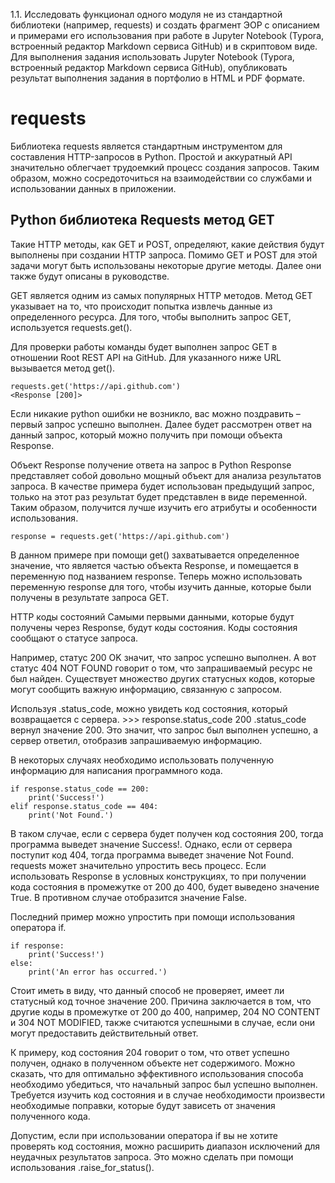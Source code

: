   1.1. Исследовать функционал одного модуля не из стандартной библиотеки (например, requests) и создать фрагмент ЭОР 
с описанием и примерами его использования при работе в Jupyter Notebook (Typora, встроенный редактор Markdown сервиса GitHub) 
и в скриптовом виде. Для выполнения задания использовать Jupyter Notebook (Typora, встроенный редактор Markdown сервиса GitHub), 
опубликовать результат выполнения задания в портфолио в HTML и PDF формате. 

# requests

Библиотека requests является стандартным инструментом для составления HTTP-запросов в Python. Простой и аккуратный API 
значительно облегчает трудоемкий процесс создания запросов. Таким образом, можно сосредоточиться на взаимодействии со службами и использовании данных в приложении.

## Python библиотека Requests метод GET
Такие HTTP методы, как GET и POST, определяют, какие действия будут выполнены при создании HTTP запроса. Помимо GET и POST для этой задачи могут быть использованы некоторые другие методы. Далее они также будут описаны в руководстве.

GET является одним из самых популярных HTTP методов. Метод GET указывает на то, что происходит попытка извлечь данные из определенного ресурса. Для того, чтобы выполнить запрос GET, используется requests.get().

Для проверки работы команды будет выполнен запрос GET в отношении Root REST API на GitHub. Для указанного ниже URL вызывается метод get().

    requests.get('https://api.github.com')
    <Response [200]>
    
Если никакие python ошибки не возникло, вас можно поздравить – первый запрос успешно выполнен. Далее будет рассмотрен ответ на данный запрос, который можно получить при помощи объекта Response.


Объект Response получение ответа на запрос в Python
Response представляет собой довольно мощный объект для анализа результатов запроса. В качестве примера будет использован предыдущий запрос, только на этот раз результат будет представлен в виде переменной. Таким образом, получится лучше изучить его атрибуты и особенности использования.

    response = requests.get('https://api.github.com')

В данном примере при помощи get() захватывается определенное значение, что является частью объекта Response, и помещается в переменную под названием response. Теперь можно использовать переменную response для того, чтобы изучить данные, которые были получены в результате запроса GET.

HTTP коды состояний
Самыми первыми данными, которые будут получены через Response, будут коды состояния. Коды состояния сообщают о статусе запроса.

Например, статус 200 OK значит, что запрос успешно выполнен. А вот статус 404 NOT FOUND говорит о том, что запрашиваемый ресурс не был найден. Существует множество других статусных кодов, которые могут сообщить важную информацию, связанную с запросом.

Используя .status_code, можно увидеть код состояния, который возвращается с сервера.
    >>> response.status_code
    200
.status_code вернул значение 200. Это значит, что запрос был выполнен успешно, а сервер ответил, отобразив запрашиваемую информацию.

В некоторых случаях необходимо использовать полученную информацию для написания программного кода.

    if response.status_code == 200:
        print('Success!')
    elif response.status_code == 404:
        print('Not Found.')

В таком случае, если с сервера будет получен код состояния 200, тогда программа выведет значение Success!. Однако, если от сервера поступит код 404, тогда программа выведет значение Not Found.
requests может значительно упростить весь процесс. Если использовать Response в условных конструкциях, то при получении кода состояния в промежутке от 200 до 400, будет выведено значение True. В противном случае отобразится значение False.

Последний пример можно упростить при помощи использования оператора if.

    if response:
        print('Success!')
    else:
        print('An error has occurred.')

Стоит иметь в виду, что данный способ не проверяет, имеет ли статусный код точное значение 200. Причина заключается в том, что другие коды в промежутке от 200 до 400, например, 204 NO CONTENT и 304 NOT MODIFIED, также считаются успешными в случае, если они могут предоставить действительный ответ.

К примеру, код состояния 204 говорит о том, что ответ успешно получен, однако в полученном объекте нет содержимого. Можно сказать, что для оптимально эффективного использования способа необходимо убедиться, что начальный запрос был успешно выполнен. Требуется изучить код состояния и в случае необходимости произвести необходимые поправки, которые будут зависеть от значения полученного кода.

Допустим, если при использовании оператора if вы не хотите проверять код состояния, можно расширить диапазон исключений для неудачных результатов запроса. Это можно сделать при помощи использования .raise_for_status().
